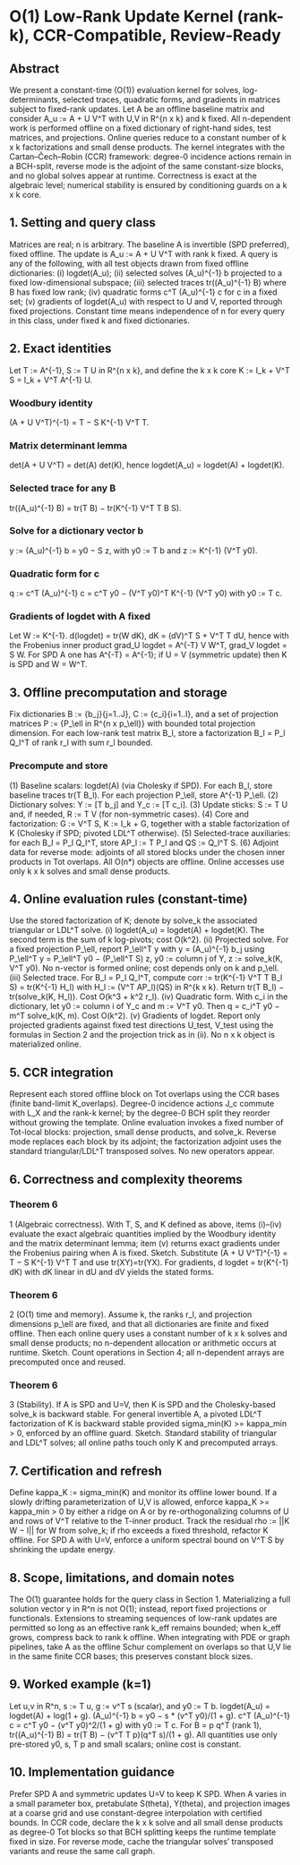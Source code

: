 # O(1) Low-Rank Update Kernel (rank-k), CCR-Compatible, Review-Ready

## Abstract
We present a constant-time (O(1)) evaluation kernel for solves, log-determinants, selected traces, quadratic forms, and gradients in matrices subject to fixed-rank updates. Let A be an offline baseline matrix and consider A_u := A + U V^T with U,V in R^{n x k} and k fixed. All n-dependent work is performed offline on a fixed dictionary of right-hand sides, test matrices, and projections. Online queries reduce to a constant number of k x k factorizations and small dense products. The kernel integrates with the Cartan–Čech–Robin (CCR) framework: degree-0 incidence actions remain in a BCH-split, reverse mode is the adjoint of the same constant-size blocks, and no global solves appear at runtime. Correctness is exact at the algebraic level; numerical stability is ensured by conditioning guards on a k x k core.
## 1. Setting and query class
Matrices are real; n is arbitrary. The baseline A is invertible (SPD preferred), fixed offline. The update is A_u := A + U V^T with rank k fixed. A query is any of the following, with all test objects drawn from fixed offline dictionaries:
(i) logdet(A_u);
(ii) selected solves (A_u)^{-1} b projected to a fixed low-dimensional subspace;
(iii) selected traces tr((A_u)^{-1} B) where B has fixed low rank;
(iv) quadratic forms c^T (A_u)^{-1} c for c in a fixed set;
(v) gradients of logdet(A_u) with respect to U and V, reported through fixed projections.
Constant time means independence of n for every query in this class, under fixed k and fixed dictionaries.
## 2. Exact identities
Let T := A^{-1}, S := T U in R^{n x k}, and define the k x k core
K := I_k + V^T S = I_k + V^T A^{-1} U.
### Woodbury identity
(A + U V^T)^{-1} = T − S K^{-1} V^T T.
### Matrix determinant lemma
det(A + U V^T) = det(A) det(K), hence logdet(A_u) = logdet(A) + logdet(K).
### Selected trace for any B
tr((A_u)^{-1} B) = tr(T B) − tr(K^{-1} V^T T B S).
### Solve for a dictionary vector b
y := (A_u)^{-1} b = y0 − S z, with y0 := T b and z := K^{-1} (V^T y0).
### Quadratic form for c
q := c^T (A_u)^{-1} c = c^T y0 − (V^T y0)^T K^{-1} (V^T y0) with y0 := T c.
### Gradients of logdet with A fixed
Let W := K^{-1}.
d(logdet) = tr(W dK),  dK = (dV)^T S + V^T T dU, hence with the Frobenius inner product
grad_U logdet = A^{-T} V W^T,   grad_V logdet = S W.
For SPD A one has A^{-T} = A^{-1}; if U = V (symmetric update) then K is SPD and W = W^T.
## 3. Offline precomputation and storage
Fix dictionaries B := {b_j}{j=1..J}, C := {c_i}{i=1..I}, and a set of projection matrices P := {P_\ell in R^{n x p_\ell}} with bounded total projection dimension. For each low-rank test matrix B_l, store a factorization B_l = P_l Q_l^T of rank r_l with sum r_l bounded.
### Precompute and store
(1) Baseline scalars: logdet(A) (via Cholesky if SPD). For each B_l, store baseline traces tr(T B_l). For each projection P_\ell, store A^{-1} P_\ell.
(2) Dictionary solves: Y := [T b_j] and Y_c := [T c_i].
(3) Update sticks: S := T U and, if needed, R := T V (for non-symmetric cases).
(4) Core and factorization: G := V^T S, K := I_k + G, together with a stable factorization of K (Cholesky if SPD; pivoted LDL^T otherwise).
(5) Selected-trace auxiliaries: for each B_l = P_l Q_l^T, store AP_l := T P_l and QS := Q_l^T S.
(6) Adjoint data for reverse mode: adjoints of all stored blocks under the chosen inner products in Tot overlaps.
All O(n*) objects are offline. Online accesses use only k x k solves and small dense products.
## 4. Online evaluation rules (constant-time)
Use the stored factorization of K; denote by solve_k the associated triangular or LDL^T solve.
(i) logdet(A_u) = logdet(A) + logdet(K). The second term is the sum of k log-pivots; cost O(k^2).
(ii) Projected solve. For a fixed projection P_\ell, report P_\ell^T y with y = (A_u)^{-1} b_j using
P_\ell^T y = P_\ell^T y0 − (P_\ell^T S) z,  y0 := column j of Y,  z := solve_k(K, V^T y0).
No n-vector is formed online; cost depends only on k and p_\ell.
(iii) Selected trace. For B_l = P_l Q_l^T, compute
corr := tr(K^{-1} V^T T B_l S) = tr(K^{-1} H_l) with H_l := (V^T AP_l)(QS) in R^{k x k}.
Return tr(T B_l) − tr(solve_k(K, H_l)). Cost O(k^3 + k^2 r_l).
(iv) Quadratic form. With c_i in the dictionary, let y0 := column i of Y_c and m := V^T y0. Then
q = c_i^T y0 − m^T solve_k(K, m). Cost O(k^2).
(v) Gradients of logdet. Report only projected gradients against fixed test directions U_test, V_test using the formulas in Section 2 and the projection trick as in (ii). No n x k object is materialized online.
## 5. CCR integration
Represent each stored offline block on Tot overlaps using the CCR bases (finite band-limit K_overlaps). Degree-0 incidence actions J_c commute with L_X and the rank-k kernel; by the degree-0 BCH split they reorder without growing the template. Online evaluation invokes a fixed number of Tot-local blocks: projection, small dense products, and solve_k. Reverse mode replaces each block by its adjoint; the factorization adjoint uses the standard triangular/LDL^T transposed solves. No new operators appear.
## 6. Correctness and complexity theorems
### Theorem 6
1 (Algebraic correctness).
With T, S, and K defined as above, items (i)–(iv) evaluate the exact algebraic quantities implied by the Woodbury identity and the matrix determinant lemma; item (v) returns exact gradients under the Frobenius pairing when A is fixed.
Sketch. Substitute (A + U V^T)^{-1} = T − S K^{-1} V^T T and use tr(XY)=tr(YX). For gradients, d logdet = tr(K^{-1} dK) with dK linear in dU and dV yields the stated forms.

### Theorem 6
2 (O(1) time and memory).
Assume k, the ranks r_l, and projection dimensions p_\ell are fixed, and that all dictionaries are finite and fixed offline. Then each online query uses a constant number of k x k solves and small dense products; no n-dependent allocation or arithmetic occurs at runtime.
Sketch. Count operations in Section 4; all n-dependent arrays are precomputed once and reused.

### Theorem 6
3 (Stability).
If A is SPD and U=V, then K is SPD and the Cholesky-based solve_k is backward stable. For general invertible A, a pivoted LDL^T factorization of K is backward stable provided sigma_min(K) >= kappa_min > 0, enforced by an offline guard.
Sketch. Standard stability of triangular and LDL^T solves; all online paths touch only K and precomputed arrays.
## 7. Certification and refresh
Define kappa_K := sigma_min(K) and monitor its offline lower bound. If a slowly drifting parameterization of U,V is allowed, enforce kappa_K >= kappa_min > 0 by either a ridge on A or by re-orthogonalizing columns of U and rows of V^T relative to the T-inner product. Track the residual rho := ||K W − I|| for W from solve_k; if rho exceeds a fixed threshold, refactor K offline. For SPD A with U=V, enforce a uniform spectral bound on V^T S by shrinking the update energy.
## 8. Scope, limitations, and domain notes
The O(1) guarantee holds for the query class in Section 1. Materializing a full solution vector y in R^n is not O(1); instead, report fixed projections or functionals. Extensions to streaming sequences of low-rank updates are permitted so long as an effective rank k_eff remains bounded; when k_eff grows, compress back to rank k offline. When integrating with PDE or graph pipelines, take A as the offline Schur complement on overlaps so that U,V lie in the same finite CCR bases; this preserves constant block sizes.
## 9. Worked example (k=1)
Let u,v in R^n, s := T u, g := v^T s (scalar), and y0 := T b.
logdet(A_u) = logdet(A) + log(1 + g).
(A_u)^{-1} b = y0 − s * (v^T y0)/(1 + g).
c^T (A_u)^{-1} c = c^T y0 − (v^T y0)^2/(1 + g) with y0 := T c.
For B = p q^T (rank 1), tr((A_u)^{-1} B) = tr(T B) − (v^T T p)(q^T s)/(1 + g).
All quantities use only pre-stored y0, s, T p and small scalars; online cost is constant.
## 10. Implementation guidance
Prefer SPD A and symmetric updates U=V to keep K SPD. When A varies in a small parameter box, pretabulate S(theta), Y(theta), and projection images at a coarse grid and use constant-degree interpolation with certified bounds. In CCR code, declare the k x k solve and all small dense products as degree-0 Tot blocks so that BCH splitting keeps the runtime template fixed in size. For reverse mode, cache the triangular solves’ transposed variants and reuse the same call graph.
